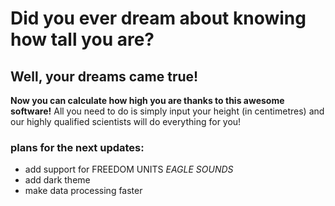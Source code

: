 # Did you ever dream about knowing how tall you are? 
## Well, your dreams came true!
**Now you can calculate how high you are thanks to this awesome software!** All you need to do is simply input your height (in centimetres) and our highly qualified scientists will do everything for you! 
### plans for the next updates:
* add support for FREEDOM UNITS *EAGLE SOUNDS*
* add dark theme
* make data processing faster
